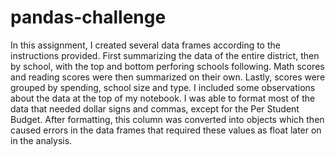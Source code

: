 # pandas-challenge
In this assignment, I created several data frames according to the instructions provided. First summarizing the data of the entire district, then by school, with the top and bottom perforing schools following. Math scores and reading scores were then summarized on their own. Lastly, scores were grouped by spending, school size and type. I included some observations about the data at the top of my notebook. I was able to format most of the data that needed dollar signs and commas, except for the Per Student Budget. After formatting, this column was converted into objects which then caused errors in the data frames that required these values as float later on in the analysis. 
